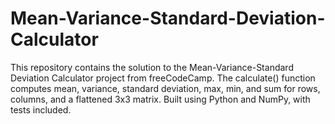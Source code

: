 # Mean-Variance-Standard-Deviation-Calculator
This repository contains the solution to the Mean-Variance-Standard Deviation Calculator project from freeCodeCamp. The calculate() function computes mean, variance, standard deviation, max, min, and sum for rows, columns, and a flattened 3x3 matrix. Built using Python and NumPy, with tests included.
